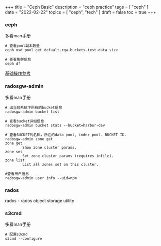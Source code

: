 +++
title = "Ceph Basic"
description = "ceph practice"
tags = [
    "ceph"
]
date = "2022-02-22"
topics = [
    "ceph",
    "tech"
]
draft = false
toc = true
+++


### ceph

多看man手册

```
# 查看pool副本数量
ceph osd pool get default.rgw.buckets.test-data size

# 查看集群信息
ceph df

```

[基础操作参考](https://blog.csdn.net/a13568hki/article/details/119600249)
### radosgw-admin

多看man手册

```
# 出当前系统下所有的bucket信息
radosgw-admin bucket list

# 查看bucket详细信息
radosgw-admin bucket stats --bucket=harbor-dev

# 查看BUCKET的名称，所在的data pool, index pool. BUCKET ID.
radosgw-admin zone get
zone get
        Show zone cluster params.
zone set
        Set zone cluster params (requires infile).
zone list
        List all zones set on this cluster.

#查看用户信息
radosgw-admin user info --uid=npm

```

### rados

rados - rados object storage utility

### s3cmd

多看man手册

```
# 配置s3cmd
s3cmd --configure

```
